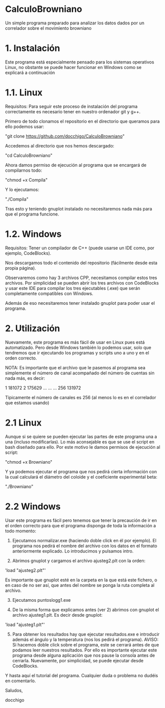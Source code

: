 # CalculoBrowniano
Un simple programa preparado para analizar los datos dados por un correlador sobre el movimiento browniano

# 1. Instalación

Este programa está especialmente pensado para los sistemas operativos Linux, no obstante se puede hacer funcionar en Windows como se explicará a continuación

# 1.1. Linux

Requisitos: Para seguir este proceso de instalación del programa correctamente es necesario tener en nuestro ordenador git y g++.

Primero de todo clonamos el repositorio en el directorio que queramos para ello podemos usar:

"git clone https://github.com/docchigo/CalculoBrowniano"

Accedemos al directorio que nos hemos descargado:

"cd CalculoBrowniano"

Ahora damos permiso de ejecución al programa que se encargará de compilarnos todo:

"chmod +x Compila"

Y lo ejecutamos:

"./Compila"

Tras esto y teniendo gnuplot instalado no necesitaremos nada más para que el programa funcione.

# 1.2. Windows

Requisitos: Tener un compilador de C++ (puede usarse un IDE como, por ejemplo, CodeBlocks).

Nos descargamos todo el contenido del repositorio (fácilmente desde esta propia página).

Observaremos como hay 3 archivos CPP, necesitamos compilar estos tres archivos. Por simplicidad se pueden abrir los tres archivos con CodeBlocks y usar este IDE para compilar los tres ejecutables (.exe) que serán completamente compatibles con Windows.

Además de eso necesitaremos tener instalado gnuplot para poder usar el programa.

# 2. Utilización

Nuevamente, este programa es más fácil de usar en Linux pues está automatizado. Pero desde Windows también lo podemos usar, solo que tendremos que ir ejecutando los programas y scripts uno a uno y en el orden correcto.

NOTA: Es importante que el archivo que le pasemos al programa sea simplemente el número de canal acompañado del número de cuentas sin nada más, es decir:

1 181072
2 175629
...
...
...
256 131972

Típicamente el número de canales es 256 (al menos lo es en el correlador que estamos usando)

# 2.1 Linux

Aunque si se quiere se pueden ejecutar las partes de este programa una a una (incluso modificarlas). Lo más aconsejable es que se use el script en bash diseñado para ello. Por este motivo le damos permisos de ejecución al script:

"chmod +x Browniano"

Y ya podemos ejecutar el programa que nos pedirá cierta información con la cual calculará el diámetro del coloide y el coeficiente experimental beta:

"./Browniano"

# 2.2 Windows

Usar este programa es fácil pero tenemos que tener la precaución de ir en el orden correcto para que el programa disponga de toda la información a todo momento:

1) Ejecutamos normalizar.exe (haciendo doble click en él por ejemplo). El programa nos pedirá el nombre del archivo con los datos en el formato anteriormente explicado. Lo introducimos y pulsamos intro.

2) Abrimos gnuplot y cargamos el archivo ajusteg2.plt con la orden:

'load "ajusteg2.plt"'

Es importante que gnuplot esté en la carpeta en la que está este fichero, o en caso de no ser así, que antes del nombre se ponga la ruta completa al archivo.

3) Ejecutamos puntoslogg1.exe

4) De la misma forma que explicamos antes (ver 2) abrimos con gnuplot el archivo ajusteg1.plt. Es decir desde gnuplot:

'load "ajusteg1.plt"'

5) Para obtener los resultados hay que ejecutar resultados.exe e introducir además el ángulo y la temperatura (nos los pedirá el programa). AVISO: Si hacemos doble click sobre el programa, este se cerrará antes de que podamos leer nuestros resultados. Por ello es importante ejecutar este programa desde alguna aplicación que nos pause la consola antes de cerrarla. Nuevamente, por simplicidad, se puede ejecutar desde CodeBlocks.

Y hasta aquí el tutorial del programa. Cualquier duda o problema no dudéis en comentarlo.

Saludos,

docchigo
